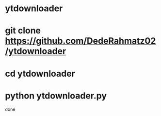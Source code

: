 # ytdownloader

# git clone https://github.com/DedeRahmatz02/ytdownloader
# cd ytdownloader
# python ytdownloader.py
done
